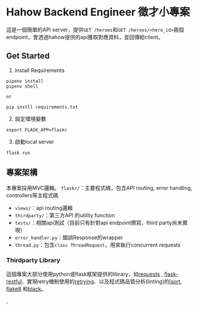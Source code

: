 # Hahow Backend Engineer 徵才小專案
這是一個簡單的API server，提供`GET /heroes`和`GET /heroes/<hero_id>`兩個endpoint，會透過hahow提供的api獲取對應資料，並回傳給client。

## Get Started
1. Install Requirements

```
pipenv install
pipenv shell

or 

pip instll requirements.txt
```
2. 設定環境變數
```
export FLASK_APP=flaskr
```
3. 啟動local server
```
flask run
```

## 專案架構
本專案採用MVC邏輯。
`flaskr/`：主要程式碼，包含API routing, error handling, controllers等主程式碼
* `views/`：api routing邏輯
* `thirdparty/`：第三方API 的utility function
* `tests/`：相關api測試（目前只有針對api endpoint撰寫，third party尚未實現）
* `error_handler.py`：錯誤Response的wrapper
* `thread.py`：包含`class ThreadRequest`，用來執行concurrent requests

### Thirdparty Library
這個專案大部分使用python或flask框架提供的library，如[requests](https://github.com/psf/requests)
, [flask-restful](https://github.com/flask-restful/flask-restful)、實現retry機制使用的[retrying](https://github.com/rholder/retrying)、以及程式碼品質分析(linting)的[isort](https://github.com/PyCQA/isort), [flake8](https://github.com/PyCQA/flake8) 和[black](https://github.com/psf/black)。


, 